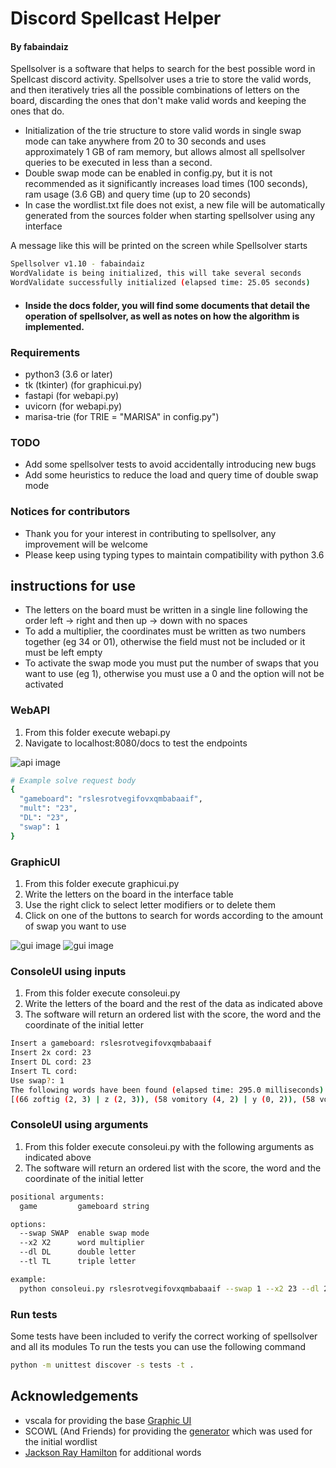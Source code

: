 # Discord Spellcast Helper
#### By fabaindaiz

Spellsolver is a software that helps to search for the best possible word in Spellcast discord activity. Spellsolver uses a trie to store the valid words, and then iteratively tries all the possible combinations of letters on the board, discarding the ones that don't make valid words and keeping the ones that do.

- Initialization of the trie structure to store valid words in single swap mode can take anywhere from 20 to 30 seconds and uses approximately 1 GB of ram memory, but allows almost all spellsolver queries to be executed in less than a second.
- Double swap mode can be enabled in config.py, but it is not recommended as it significantly increases load times (100 seconds), ram usage (3.6 GB) and query time (up to 20 seconds)
- In case the wordlist.txt file does not exist, a new file will be automatically generated from the sources folder when starting spellsolver using any interface

A message like this will be printed on the screen while Spellsolver starts
```bash
Spellsolver v1.10 - fabaindaiz
WordValidate is being initialized, this will take several seconds
WordValidate successfully initialized (elapsed time: 25.05 seconds)
```

- #### Inside the docs folder, you will find some documents that detail the operation of spellsolver, as well as notes on how the algorithm is implemented.


### Requirements
- python3       (3.6 or later)
- tk  (tkinter) (for graphicui.py)
- fastapi       (for webapi.py)
- uvicorn       (for webapi.py)
- marisa-trie   (for TRIE = "MARISA" in config.py")

### TODO
- Add some spellsolver tests to avoid accidentally introducing new bugs
- Add some heuristics to reduce the load and query time of double swap mode

### Notices for contributors
- Thank you for your interest in contributing to spellsolver, any improvement will be welcome
- Please keep using typing types to maintain compatibility with python 3.6


## instructions for use

- The letters on the board must be written in a single line following the order left -> right and then up -> down with no spaces
- To add a multiplier, the coordinates must be written as two numbers together (eg 34 or 01), otherwise the field must not be included or it must be left empty
- To activate the swap mode you must put the number of swaps that you want to use (eg 1), otherwise you must use a 0 and the option will not be activated

### WebAPI
1. From this folder execute webapi.py
2. Navigate to localhost:8080/docs to test the endpoints

![api image](assets/readme/api1.png?raw=true "API")

```bash
# Example solve request body
{
  "gameboard": "rslesrotvegifovxqmbabaaif",
  "mult": "23",
  "DL": "23",
  "swap": 1
}
```

### GraphicUI
1. From this folder execute graphicui.py
2. Write the letters on the board in the interface table
3. Use the right click to select letter modifiers or to delete them
4. Click on one of the buttons to search for words according to the amount of swap you want to use

![gui image](assets/readme/gui1.png?raw=true "GUI")
![gui image](assets/readme/gui2.png?raw=true "GUI")

### ConsoleUI using inputs
1. From this folder execute consoleui.py
2. Write the letters of the board and the rest of the data as indicated above
3. The software will return an ordered list with the score, the word and the coordinate of the initial letter

```bash
Insert a gameboard: rslesrotvegifovxqmbabaaif
Insert 2x cord: 23
Insert DL cord: 23
Insert TL cord: 
Use swap?: 1
The following words have been found (elapsed time: 295.0 milliseconds)
[(66 zoftig (2, 3) | z (2, 3)), (58 vomitory (4, 2) | y (0, 2)), (58 vomitous (4, 2) | u (0, 1)), (58 comfits (3, 3) | c (3, 3)), (58 jabots (2, 3) | j (2, 3)), (58 faqirs (2, 3) | f (2, 3)), (54 fimbria (2, 2) | r (4, 4)), (54 setiform (4, 0) | r (3, 3)), (54 comfit (3, 3) | c (3, 3)), (54 maxing (2, 3) | n (0, 1))]
```

### ConsoleUI using arguments
1. From this folder execute consoleui.py with the following arguments as indicated above
2. The software will return an ordered list with the score, the word and the coordinate of the initial letter

```bash
positional arguments:
  game         gameboard string

options:
  --swap SWAP  enable swap mode
  --x2 X2      word multiplier
  --dl DL      double letter
  --tl TL      triple letter

example:
  python consoleui.py rslesrotvegifovxqmbabaaif --swap 1 --x2 23 --dl 23
```

### Run tests
Some tests have been included to verify the correct working of spellsolver and all its modules
To run the tests you can use the following command

```bash
python -m unittest discover -s tests -t .
```


## Acknowledgements
- vscala for providing the base [Graphic UI](https://github.com/vscala/Spellcast-Word-Finder)
- SCOWL (And Friends) for providing the [generator](http://app.aspell.net/create) which was used for the initial wordlist
- [Jackson Ray Hamilton](https://github.com/jacksonrayhamilton/wordlist-english) for additional words
